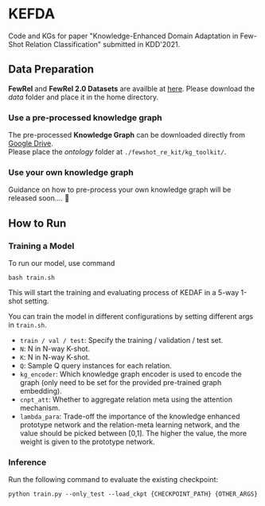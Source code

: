 # KEFDA
Code and KGs for paper "Knowledge-Enhanced Domain Adaptation in Few-Shot Relation Classification" submitted in KDD'2021.

## Data Preparation

**FewRel** and **FewRel 2.0 Datasets** are availble at [here](https://github.com/thunlp/FewRel). 
Please download the *data* folder and place it in the home directory.

### Use a pre-processed knowledge graph

The pre-processed **Knowledge Graph** can be downloaded directly from [Google Drive](https://drive.google.com/drive/folders/1t5DUvE3tedLyWJLlT1H1iYIvNY2u3xxm?usp=sharing). \
Please place the *ontology* folder at ```./fewshot_re_kit/kg_toolkit/```.

### Use your own knowledge graph

<!--you can also choose to use your own knowledge graph by pre-processing it into the following format. -->

Guidance on how to pre-process your own knowledge graph will be released soon....  :construction:


## How to Run

### Training a Model

To run our model, use command

```
bash train.sh
```

This will start the training and evaluating process of KEDAF in a 5-way 1-shot setting.

You can train the model in different configurations by setting different args in `train.sh`.

- ```train / val / test```: Specify the training / validation / test set. 
- ```N```: N in N-way K-shot.
- ```K```: N in N-way K-shot.
- ```Q```: Sample Q query instances for each relation.
- ```kg_encoder```: Which knowledge graph encoder is used to encode the graph (only need to be set for the provided pre-trained graph embedding).
- ```cnpt_att```: Whether to aggregate relation meta using the attention mechanism.
- ```lambda_para```: Trade-off the importance of the knowledge enhanced prototype network and the relation-meta learning network, and the value should be picked between [0,1]. The higher the value, the more weight is given to the prototype network.

### Inference

Run the following command to evaluate the existing checkpoint:

```
python train.py --only_test --load_ckpt {CHECKPOINT_PATH} {OTHER_ARGS}
```

